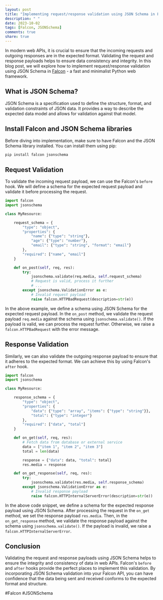 ```yaml
---
layout: post
title: "Implementing request/response validation using JSON Schema in Falcon"
description: " "
date: 2023-10-02
tags: [Falcon, JSONSchema]
comments: true
share: true
---
```


In modern web APIs, it is crucial to ensure that the incoming requests and outgoing responses are in the expected format. Validating the request and response payloads helps to ensure data consistency and integrity. In this blog post, we will explore how to implement request/response validation using JSON Schema in [Falcon](https://falconframework.org/) - a fast and minimalist Python web framework.

## What is JSON Schema?

JSON Schema is a specification used to define the structure, format, and validation constraints of JSON data. It provides a way to describe the expected data model and allows for validation against that model.

## Install Falcon and JSON Schema libraries

Before diving into implementation, make sure to have Falcon and the JSON Schema library installed. You can install them using pip:

```python
pip install falcon jsonschema
```

## Request Validation

To validate the incoming request payload, we can use the Falcon's `before` hook. We will define a schema for the expected request payload and validate it before processing the request.

```python
import falcon
import jsonschema

class MyResource:

    request_schema = {
        "type": "object",
        "properties": {
            "name": {"type": "string"},
            "age": {"type": "number"},
            "email": {"type": "string", "format": "email"}
        },
        "required": ["name", "email"]
    }

    def on_post(self, req, res):
        try:
            jsonschema.validate(req.media, self.request_schema)
            # Request is valid, process it further
            # ...
        except jsonschema.ValidationError as e:
            # Invalid request payload
            raise falcon.HTTPBadRequest(description=str(e))
```

In the above example, we define a schema using JSON Schema for the expected request payload. In the `on_post` method, we validate the request payload `req.media` against the schema using `jsonschema.validate()`. If the payload is valid, we can process the request further. Otherwise, we raise a `falcon.HTTPBadRequest` with the error message.

## Response Validation

Similarly, we can also validate the outgoing response payload to ensure that it adheres to the expected format. We can achieve this by using Falcon's `after` hook.

```python
import falcon
import jsonschema

class MyResource:

    response_schema = {
        "type": "object",
        "properties": {
            "data": {"type": "array", "items": {"type": "string"}},
            "total": {"type": "integer"}
        },
        "required": ["data", "total"]
    }

    def on_get(self, req, res):
        # Fetch data from database or external service
        data = ["item 1", "item 2", "item 3"]
        total = len(data)

        response = {"data": data, "total": total}
        res.media = response

    def on_get_response(self, req, res):
        try:
            jsonschema.validate(res.media, self.response_schema)
        except jsonschema.ValidationError as e:
            # Invalid response payload
            raise falcon.HTTPInternalServerError(description=str(e))
```

In the above code snippet, we define a schema for the expected response payload using JSON Schema. After processing the request in the `on_get` method, we set the response payload `res.media`. Then, in the `on_get_response` method, we validate the response payload against the schema using `jsonschema.validate()`. If the payload is invalid, we raise a `falcon.HTTPInternalServerError`.

## Conclusion

Validating the request and response payloads using JSON Schema helps to ensure the integrity and consistency of data in web APIs. Falcon's `before` and `after` hooks provide the perfect places to implement this validation. By incorporating JSON Schema validation into your Falcon API, you can have confidence that the data being sent and received conforms to the expected format and structure.

#Falcon #JSONSchema